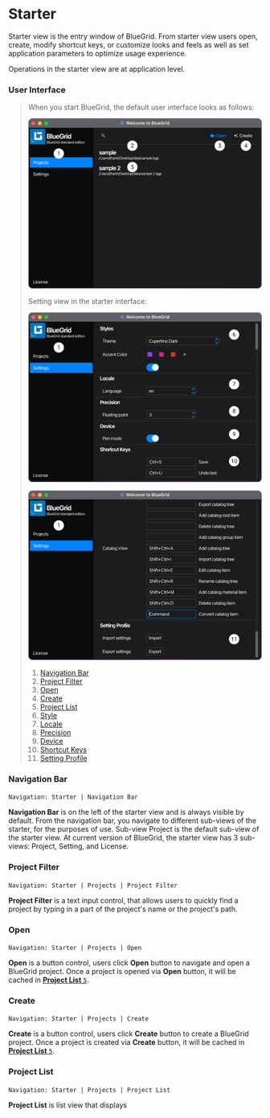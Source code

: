 # Starter

Starter view is the entry window of BlueGrid. From starter view users open, create, modify shortcut keys, or customize looks and feels as well as set application parameters to optimize usage experience. 

Operations in the starter view are at application level.

### User Interface
>  When you start BlueGrid, the default user interface looks as follows:
> 
>  ![Starter default interface](assets/image/starter/1.png)
> 
>  Setting view in the starter interface:
> 
>  ![Starter default interface](assets/image/starter/2.png)
> 
> ![Starter default interface](assets/image/starter/3.png)
> 
> 1. [Navigation Bar](#navigation-bar)
> 2. [Project Filter](#project-filter)
> 3. [Open](#open)
> 4. [Create](#create)
> 5. [Project List](#project-list)
> 6. [Style](#style)
> 7. [Locale](#locale) 
> 8. [Precision](#precision) 
> 9. [Device](#device) 
> 10. [Shortcut Keys](#shortcut-keys)
> 11. [Setting Profile](#setting-profile)

### Navigation Bar
  ```Navigation: Starter | Navigation Bar```  

   **Navigation Bar** is on the left of the starter view and is always visible by default. From the navigation bar, you navigate to different sub-views of the starter, for the purposes of use. Sub-view Project is the default sub-view of the starter view. 
   At current version of BlueGrid, the starter view has 3 sub-views: Project, Setting, and License.
### Project Filter
```Navigation: Starter | Projects | Project Filter```

   **Project Filter** is a text input control, that allows users to quickly find a project by typing in a part of the project's name or the project's path. 
### Open
```Navigation: Starter | Projects | Open```

   **Open** is a button control, users click **Open** button to navigate and open a BlueGrid project. Once a project is opened via **Open** button, it will be cached in [**Project List** ```5```](#project-list).
### Create
```Navigation: Starter | Projects | Create```
   
   **Create** is a button control, users click **Create** button to create a BlueGrid project. Once a project is created via **Create** button, it will be cached in [**Project List** ```5```](#project-list).
### Project List
```Navigation: Starter | Projects | Project List```

   **Project List** is list view that displays